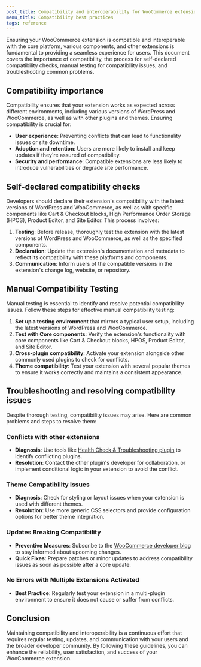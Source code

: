 ```yaml
---
post_title: Compatibility and interoperability for WooCommerce extensions
menu_title: Compatibility best practices
tags: reference
---
```


Ensuring your WooCommerce extension is compatible and interoperable with the core platform, various components, and other extensions is fundamental to providing a seamless experience for users. This document covers the importance of compatibility, the process for self-declared compatibility checks, manual testing for compatibility issues, and troubleshooting common problems.

## Compatibility importance

Compatibility ensures that your extension works as expected across different environments, including various versions of WordPress and WooCommerce, as well as with other plugins and themes. Ensuring compatibility is crucial for:

- **User experience**: Preventing conflicts that can lead to functionality issues or site downtime.
- **Adoption and retention**: Users are more likely to install and keep updates if they're assured of compatibility.
- **Security and performance**: Compatible extensions are less likely to introduce vulnerabilities or degrade site performance.

## Self-declared compatibility checks

Developers should declare their extension's compatibility with the latest versions of WordPress and WooCommerce, as well as with specific components like Cart & Checkout blocks, High Performance Order Storage (HPOS), Product Editor, and Site Editor. This process involves:

1. **Testing**: Before release, thoroughly test the extension with the latest versions of WordPress and WooCommerce, as well as the specified components.
2. **Declaration**: Update the extension's documentation and metadata to reflect its compatibility with these platforms and components.
3. **Communication**: Inform users of the compatible versions in the extension's change log, website, or repository.

## Manual Compatibility Testing

Manual testing is essential to identify and resolve potential compatibility issues. Follow these steps for effective manual compatibility testing:

1. **Set up a testing environment** that mirrors a typical user setup, including the latest versions of WordPress and WooCommerce.
2. **Test with Core components**: Verify the extension's functionality with core components like Cart & Checkout blocks, HPOS, Product Editor, and Site Editor.
3. **Cross-plugin compatibility**: Activate your extension alongside other commonly used plugins to check for conflicts.
4. **Theme compatibility**: Test your extension with several popular themes to ensure it works correctly and maintains a consistent appearance.

## Troubleshooting and resolving compatibility issues

Despite thorough testing, compatibility issues may arise. Here are common problems and steps to resolve them:

### Conflicts with other extensions

- **Diagnosis**: Use tools like [Health Check & Troubleshooting plugin](https://wordpress.org/plugins/health-check/) to identify conflicting plugins.
- **Resolution**: Contact the other plugin's developer for collaboration, or implement conditional logic in your extension to avoid the conflict.

### Theme Compatibility Issues

- **Diagnosis**: Check for styling or layout issues when your extension is used with different themes.
- **Resolution**: Use more generic CSS selectors and provide configuration options for better theme integration.

### Updates Breaking Compatibility

- **Preventive Measures**: Subscribe to the [WooCommerce developer blog](https://developer.woocommerce.com) to stay informed about upcoming changes.
- **Quick Fixes**: Prepare patches or minor updates to address compatibility issues as soon as possible after a core update.

### No Errors with Multiple Extensions Activated

- **Best Practice**: Regularly test your extension in a multi-plugin environment to ensure it does not cause or suffer from conflicts.

## Conclusion

Maintaining compatibility and interoperability is a continuous effort that requires regular testing, updates, and communication with your users and the broader developer community. By following these guidelines, you can enhance the reliability, user satisfaction, and success of your WooCommerce extension.
